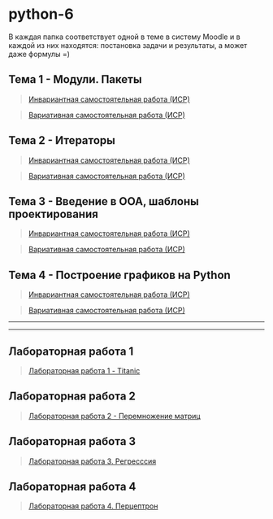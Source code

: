 # python-6

В каждая папка соответствует одной в теме в систему Moodle и в каждой из них находятся: постановка задачи и результаты, а может даже формулы =)



## Тема 1 - Модули. Пакеты

>[Инвариантная самостоятельная работа (ИСР)](https://github.com/TradesMark/python-6/tree/master/%D0%A2%D0%B5%D0%BC%D0%B0%201/%D0%9B%D0%B0%D0%B1%D0%BE%D1%80%D0%B0%D1%82%D0%BE%D1%80%D0%BD%D0%B0%D1%8F)

>[Вариативная самостоятельная работа (ИСР)](https://github.com/TradesMark/python-6/tree/master/%D0%A2%D0%B5%D0%BC%D0%B0%201/%D0%A1%D0%B0%D0%BC%D0%BE%D1%81%D1%82%D0%BE%D1%8F%D1%82%D0%B5%D0%BB%D1%8C%D0%BD%D0%B0%D1%8F)

## Тема 2 - Итераторы

>[Инвариантная самостоятельная работа (ИСР)](https://github.com/TradesMark/python-6/tree/master/%D0%A2%D0%B5%D0%BC%D0%B0%202/%D0%98%D0%BD%D0%B2%D0%B0%D1%80%D0%B8%D0%B0%D0%BD%D1%82%D0%BD%D1%8B%D0%B5%20%D0%B7%D0%B0%D0%B4%D0%B0%D0%BD%D0%B8%D1%8F)

>[Вариативная самостоятельная работа (ИСР)](https://github.com/TradesMark/python-6/tree/master/%D0%A2%D0%B5%D0%BC%D0%B0%202/%D0%92%D0%B0%D1%80%D0%B8%D0%B0%D1%82%D0%B8%D0%B2%D0%BD%D1%8B%D0%B5%20%D0%B7%D0%B0%D0%B4%D0%B0%D0%BD%D0%B8%D1%8F)


## Тема 3 - Введение в ООА, шаблоны проектирования

>[Инвариантная самостоятельная работа (ИСР)](https://github.com/TradesMark/python-6/tree/master/%D0%A2%D0%B5%D0%BC%D0%B0%203/%D0%98%D0%BD%D0%B2%D0%B0%D1%80%D0%B8%D0%B0%D0%BD%D1%82%D0%BD%D0%B0%D1%8F)

>[Вариативная самостоятельная работа (ИСР)](https://github.com/TradesMark/python-6/tree/master/%D0%A2%D0%B5%D0%BC%D0%B0%203/%D0%A1%D0%B0%D0%BC%D0%BE%D1%81%D1%82%D0%BE%D1%8F%D1%82%D0%B5%D0%BB%D1%8C%D0%BD%D0%B0%D1%8F)


## Тема 4 - Построение графиков на Python

>[Инвариантная самостоятельная работа (ИСР)](https://github.com/TradesMark/python-6/tree/master/%D0%A2%D0%B5%D0%BC%D0%B0%204/%D0%98%D0%BD%D0%B2%D0%B0%D1%80%D0%B8%D0%B0%D0%BD%D1%82%D0%BD%D0%B0%D1%8F/qr)

>[Вариативная самостоятельная работа (ИСР)](https://github.com/TradesMark/python-6/tree/master/%D0%A2%D0%B5%D0%BC%D0%B0%204/%D0%92%D0%B0%D1%80%D0%B8%D0%B0%D0%BD%D1%82%D0%BD%D0%B0%D1%8F/price)  



***
***



## Лабораторная работа 1

>[Лабораторная работа 1 - Titanic](https://github.com/TradesMark/python-6/tree/master/%D0%9B%D0%B0%D0%B1%D0%BE%D1%80%D0%B0%D1%82%D0%BE%D1%80%D0%BD%D0%B0%D1%8F%20%D1%80%D0%B0%D0%B1%D0%BE%D1%82%D0%B0%201)


## Лабораторная работа 2

>[Лабораторная работа 2 - Перемножение матриц](https://github.com/TradesMark/python-6/tree/master/%D0%9B%D0%B0%D0%B1%D0%BE%D1%80%D0%B0%D1%82%D0%BE%D1%80%D0%BD%D0%B0%D1%8F%20%D1%80%D0%B0%D0%B1%D0%BE%D1%82%D0%B0%202)


## Лабораторная работа 3

>[Лабораторная работа 3. Регресссия](https://github.com/TradesMark/python-6/tree/master/%D0%9B%D0%B0%D0%B1%D0%BE%D1%80%D0%B0%D1%82%D0%BE%D1%80%D0%BD%D0%B0%D1%8F%20%D1%80%D0%B0%D0%B1%D0%BE%D1%82%D0%B0%203)


## Лабораторная работа 4

>[Лабораторная работа 4. Перцептрон](https://github.com/TradesMark/python-6/tree/master/%D0%9B%D0%B0%D0%B1%D0%BE%D1%80%D0%B0%D1%82%D0%BE%D1%80%D0%BD%D0%B0%D1%8F%20%D1%80%D0%B0%D0%B1%D0%BE%D1%82%D0%B0%204)
